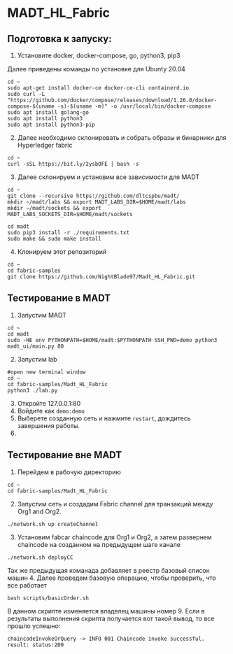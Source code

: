 # MADT_HL_Fabric

## Подготовка к запуску:
1. Установите docker, docker-compose, go, python3, pip3

Далее приведены команды по установке для Ubunty 20.04

```
cd ~
sudo apt-get install docker-ce docker-ce-cli containerd.io
sudo curl -L "https://github.com/docker/compose/releases/download/1.26.0/docker-compose-$(uname -s)-$(uname -m)" -o /usr/local/bin/docker-compose
sudo apt install golang-go
sudo apt install python3
sudo apt install python3-pip
```
2. Далее необходимо склонировать и собрать образы и бинарники для Hyperledger fabric

```
cd ~
curl -sSL https://bit.ly/2ysbOFE | bash -s
```
3. Далее склонируем и установим все зависимости для MADT

```
cd ~
git clone --recursive https://github.com/dltcspbu/madt/
mkdir ~/madt/labs && export MADT_LABS_DIR=$HOME/madt/labs
mkdir ~/madt/sockets && export MADT_LABS_SOCKETS_DIR=$HOME/madt/sockets

cd madt
sudo pip3 install -r ./requirements.txt
sudo make && sudo make install
```
4. Клонируем этот репозиторий
```
cd ~
cd fabric-samples
git clone https://github.com/NightBlade97/Madt_HL_Fabric.git

```

## Тестирование в MADT
1. Запустим  MADT
```
cd ~
cd madt
sudo -HE env PYTHONPATH=$HOME/madt:$PYTHONPATH SSH_PWD=demo python3 madt_ui/main.py 80
```

2. Запустим lab
```
#open new terminal window
cd ~
cd fabric-samples/Madt_HL_Fabric
python3 ./lab.py
```
3. Откройте 127.0.0.1:80
4. Войдите как `demo:demo`
5. Выберете созданную сеть и нажмите `restart`, дождитесь завершения работы.
6. 


## Тестирование вне MADT
1. Перейдем в рабочую директорию
```
cd ~
cd fabric-samples/Madt_HL_Fabric

```
2. Запустим сеть и создадим Fabric channel для транзакций между Org1 and Org2. 
```
./network.sh up createChannel
```
3. Установим fabcar chaincode для Org1 и Org2, а затем развернем chaincode на созданном на предыдущем шаге канале
```
./network.sh deployCC
```
Так же предыдущая команада добавляет в реестр базовый список машин 
4. Далее проведем базовую операцию, чтобы проверить, что все работает
```
bash scripts/basicOrder.sh
```
В данном скрипте изменяется владелец машины номер 9.
Если в результаты выполнения скрипта получается вот такой вывод, то все прошло успешно:
```
chaincodeInvokeOrQuery -> INFO 001 Chaincode invoke successful. result: status:200
```